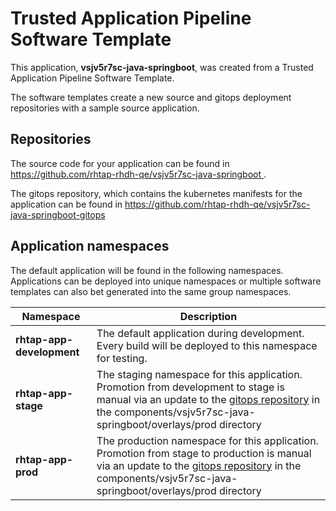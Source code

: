# Trusted Application Pipeline Software Template

This application, **vsjv5r7sc-java-springboot**, was created from a Trusted Application Pipeline Software Template.

The software templates create a new source and gitops deployment repositories with a sample source application. 

## Repositories

The source code for your application can be found in [https://github.com/rhtap-rhdh-qe/vsjv5r7sc-java-springboot ](https://github.com/rhtap-rhdh-qe/vsjv5r7sc-java-springboot ).
 
The gitops repository, which contains the kubernetes manifests for the application can be found in 
[https://github.com/rhtap-rhdh-qe/vsjv5r7sc-java-springboot-gitops ](https://github.com/rhtap-rhdh-qe/vsjv5r7sc-java-springboot-gitops ) 

## Application namespaces 

The default application will be found in the following namespaces. Applications can be deployed into unique namespaces or multiple software templates can also bet generated into the same group namespaces.  

|  Namespace   |  Description   |  
| -------- | -------- |   
| **rhtap-app-development** | The default application during development. Every build will be deployed to this namespace for testing. | 
| **rhtap-app-stage** | The staging namespace for this application. Promotion from development to stage is manual via an update to the [gitops repository](https://github.com/rhtap-rhdh-qe/vsjv5r7sc-java-springboot-gitops ) in the components/vsjv5r7sc-java-springboot/overlays/prod directory |  
| **rhtap-app-prod** | The production namespace for this application. Promotion from stage to production is manual via an update to the [gitops repository](https://github.com/rhtap-rhdh-qe/vsjv5r7sc-java-springboot-gitops ) in the components/vsjv5r7sc-java-springboot/overlays/prod directory | 